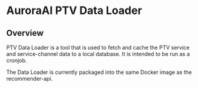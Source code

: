 # AuroraAI PTV Data Loader
## Overview
PTV Data Loader is a tool that is used to fetch and cache the PTV service and service-channel data to
a local database. It is intended to be run as a cronjob.

The Data Loader is currently packaged into the same Docker image as the recommender-api.
